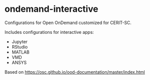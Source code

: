 # ondemand-interactive
Configurations for Open OnDemand customized for CERIT-SC.

Includes configurations for interactive apps: 
  - Jupyter
  - RStudio
  - MATLAB
  - VMD
  - ANSYS
  
  Based on https://osc.github.io/ood-documentation/master/index.html
